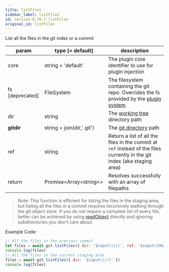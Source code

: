 ```yaml
---
title: listFiles
sidebar_label: listFiles
id: version-0.70.7-listFiles
original_id: listFiles
---
```


List all the files in the git index or a commit

| param           | type [= default]           | description                                                                                                              |
| --------------- | -------------------------- | ------------------------------------------------------------------------------------------------------------------------ |
| core            | string = 'default'         | The plugin core identifier to use for plugin injection                                                                   |
| fs [deprecated] | FileSystem                 | The filesystem containing the git repo. Overrides the fs provided by the [plugin system](./plugin_fs.md).                |
| dir             | string                     | The [working tree](dir-vs-gitdir.md) directory path                                                                      |
| **gitdir**      | string = join(dir,'.git')  | The [git directory](dir-vs-gitdir.md) path                                                                               |
| ref             | string                     | Return a list of all the files in the commit at `ref` instead of the files currently in the git index (aka staging area) |
| return          | Promise\<Array\<string\>\> | Resolves successfully with an array of filepaths                                                                         |

> Note: This function is efficient for listing the files in the staging area, but listing all the files in a commit requires recursively walking through the git object store.
> If you do not require a complete list of every file, better can be achieved by using [readObject](./readObject.html) directly and ignoring subdirectories you don't care about.

Example Code:

```js live
// All the files in the previous commit
let files = await git.listFiles({ dir: '$input((/))', ref: '$input((HEAD))' })
console.log(files)
// All the files in the current staging area
files = await git.listFiles({ dir: '$input((/))' })
console.log(files)
```

<script>
(function rewriteEditLink() {
  const el = document.querySelector('a.edit-page-link.button');
  if (el) {
    el.href = 'https://github.com/isomorphic-git/isomorphic-git/edit/master/src/commands/listFiles.js';
  }
})();
</script>
